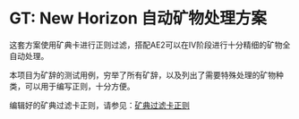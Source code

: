 # GT: New Horizon 自动矿物处理方案

这套方案使用矿典卡进行正则过滤，搭配AE2可以在IV阶段进行十分精细的矿物全自动处理。

本项目为矿辞的测试用例，穷举了所有矿辞，以及列出了需要特殊处理的矿物种类，可以用于编写正则，十分方便。

编辑好的矿典过滤卡正则，请参见：[矿典过滤卡正则](https://gergtech.notion.site/mineral-dict)